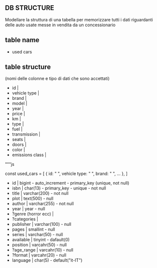 ## DB STRUCTURE
Modellare la struttura di una tabella per memorizzare tutti i dati riguardanti delle auto usate messe in vendita da un concessionario

## table name
- used cars

## table structure
(nomi delle colonne e tipo di dati che sono accettati)

- id | 
- vehicle type |
- brand | 
- model | 
- year | 
- price | 
- km | 
- type | 
- fuel | 
- transmission | 
- seats | 
- doors | 
- color | 
- emissions class | 




"""js

const used_cars = [
    {
        id: " ",
        vehicle type: " ",
        brand: " ",
        ...
    },
]


- id | bigint - auto_increment - primary_key (unique, not null)
- isbn | char(13) - primary_key - unique - not null
- title | varchar(200) - not null
- plot | text(500) - null
- author | varchar(255) - not null
- year | year - null
- ?genre (horror ecc) |
- ?categories |
- publisher | varchar(100) - null
- pages | smallint - null
- series | varchar(50) - null
- available | tinyint - dafault(0)
- position | varcahr(50) - null
- ?age_range | varcahr(10) - null
- ?format | varcahr(20) - null
- language | char(5) - default("it-IT")
